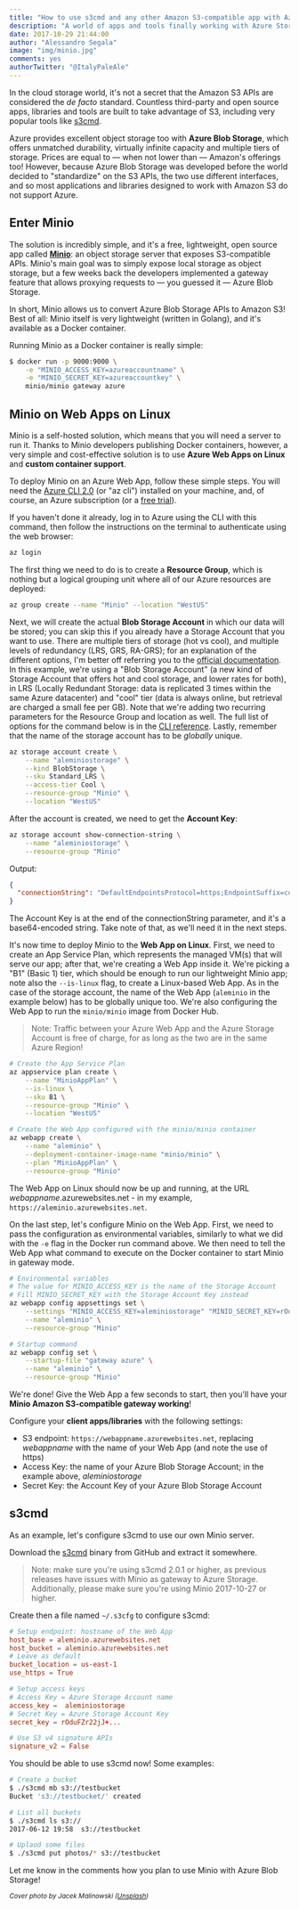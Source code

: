```yaml
---
title: "How to use s3cmd and any other Amazon S3-compatible app with Azure Blob Storage"
description: "A world of apps and tools finally working with Azure Storage, in just 5 minutes!"
date: 2017-10-29 21:44:00
author: "Alessandro Segala"
image: "img/minio.jpg"
comments: yes
authorTwitter: "@ItalyPaleAle"
---
```


In the cloud storage world, it's not a secret that the Amazon S3 APIs are considered the *de facto* standard. Countless third-party and open source apps, libraries and tools are built to take advantage of S3, including very popular tools like [s3cmd](https://github.com/s3tools/s3cmd).

Azure provides excellent object storage too with **Azure Blob Storage**, which offers unmatched durability, virtually infinite capacity and multiple tiers of storage. Prices are equal to — when not lower than — Amazon's offerings too! However, because Azure Blob Storage was developed before the world decided to "standardize" on the S3 APIs, the two use different interfaces, and so most applications and libraries designed to work with Amazon S3 do not support Azure.

## Enter Minio

The solution is incredibly simple, and it's a free, lightweight, open source app called **[Minio](https://minio.io/)**: an object storage server that exposes S3-compatible APIs. Minio's main goal was to simply expose local storage as object storage, but a few weeks back the developers implemented a gateway feature that allows proxying requests to — you guessed it — Azure Blob Storage.

In short, Minio allows us to convert Azure Blob Storage APIs to Amazon S3! Best of all: Minio itself is very lightweight (written in Golang), and it's available as a Docker container.

Running Minio as a Docker container is really simple:

````bash
$ docker run -p 9000:9000 \
    -e "MINIO_ACCESS_KEY=azureaccountname" \
    -e "MINIO_SECRET_KEY=azureaccountkey" \
    minio/minio gateway azure
````

## Minio on Web Apps on Linux

Minio is a self-hosted solution, which means that you will need a server to run it. Thanks to Minio developers publishing Docker containers, however, a very simple and cost-effective solution is to use **Azure Web Apps on Linux** and **custom container support**.

To deploy Minio on an Azure Web App, follow these simple steps. You will need the [Azure CLI 2.0](https://docs.microsoft.com/en-us/cli/azure/install-azure-cli) (or "az cli") installed on your machine, and, of course, an Azure subscription (or a [free trial](http://azure.com/free)).

If you haven't done it already, log in to Azure using the CLI with this command, then follow the instructions on the terminal to authenticate using the web browser:

````bash
az login
````

The first thing we need to do is to create a **Resource Group**, which is nothing but a logical grouping unit where all of our Azure resources are deployed:

````bash
az group create --name "Minio" --location "WestUS"
````

Next, we will create the actual **Blob Storage Account** in which our data will be stored; you can skip this if you already have a Storage Account that you want to use. There are multiple tiers of storage (hot vs cool), and multiple levels of redundancy (LRS, GRS, RA-GRS); for an explanation of the different options, I'm better off referring you to the [official documentation](https://docs.microsoft.com/en-us/azure/storage/storage-blob-storage-tiers). In this example, we're using a "Blob Storage Account" (a new kind of Storage Account that offers hot and cool storage, and lower rates for both), in LRS (Locally Redundant Storage: data is replicated 3 times within the same Azure datacenter) and "cool" tier (data is always online, but retrieval are charged a small fee per GB). Note that we're adding two recurring parameters for the Resource Group and location as well. The full list of options for the command below is in the [CLI reference](https://docs.microsoft.com/en-us/cli/azure/storage/account#create). Lastly, remember that the name of the storage account has to be *globally* unique.

````bash
az storage account create \
    --name "aleminiostorage" \
    --kind BlobStorage \
    --sku Standard_LRS \
    --access-tier Cool \
    --resource-group "Minio" \
    --location "WestUS"
````

After the account is created, we need to get the **Account Key**:

````bash
az storage account show-connection-string \
    --name "aleminiostorage" \
    --resource-group "Minio"
````

Output:

````json
{
  "connectionString": "DefaultEndpointsProtocol=https;EndpointSuffix=core.windows.net;AccountName=aleminiostorage;AccountKey=rOduFZr22jJ+..."
}
````

The Account Key is at the end of the connectionString parameter, and it's a base64-encoded string. Take note of that, as we'll need it in the next steps.

It's now time to deploy Minio to the **Web App on Linux**. First, we need to create an App Service Plan, which represents the managed VM(s) that will serve our app; after that, we're creating a Web App inside it. We're picking a "B1" (Basic 1) tier, which should be enough to run our lightweight Minio app; note also the `--is-linux` flag, to create a Linux-based Web App. As in the case of the storage account, the name of the Web App (`aleminio` in the example below) has to be globally unique too. We're also configuring the Web App to run the `minio/minio` image from Docker Hub.

> Note: Traffic between your Azure Web App and the Azure Storage Account is free of charge, for as long as the two are in the same Azure Region!

````bash
# Create the App Service Plan
az appservice plan create \
    --name "MinioAppPlan" \
    --is-linux \
    --sku B1 \
    --resource-group "Minio" \
    --location "WestUS"

# Create the Web App configured with the minio/minio container
az webapp create \
    --name "aleminio" \
    --deployment-container-image-name "minio/minio" \
    --plan "MinioAppPlan" \
    --resource-group "Minio"
````

The Web App on Linux should now be up and running, at the URL *webappname*.azurewebsites.net - in my example, `https://aleminio.azurewebsites.net`.

On the last step, let's configure Minio on the Web App. First, we need to pass the configuration as environmental variables, similarly to what we did with the `-e` flag in the Docker run command above. We then need to tell the Web App what command to execute on the Docker container to start Minio in gateway mode.

````bash
# Environmental variables
# The value for MINIO_ACCESS_KEY is the name of the Storage Account
# Fill MINIO_SECRET_KEY with the Storage Account Key instead
az webapp config appsettings set \
    --settings "MINIO_ACCESS_KEY=aleminiostorage" "MINIO_SECRET_KEY=rOduFZr22jJ+..." "PORT=9000" \
    --name "aleminio" \
    --resource-group "Minio"

# Startup command
az webapp config set \
    --startup-file "gateway azure" \
    --name "aleminio" \
    --resource-group "Minio"
````

We're done! Give the Web App a few seconds to start, then you'll have your **Minio Amazon S3-compatible gateway working**!

Configure your **client apps/libraries** with the following settings:

- S3 endpoint: `https://webappname.azurewebsites.net`, replacing *webappname* with the name of your Web App (and note the use of https)
- Access Key: the name of your Azure Blob Storage Account; in the example above, *aleminiostorage*
- Secret Key: the Account Key of your Azure Blob Storage Account

## s3cmd

As an example, let's configure s3cmd to use our own Minio server.

Download the [s3cmd](https://github.com/s3tools/s3cmd/releases) binary from GitHub and extract it somewhere.

> Note: make sure you're using s3cmd 2.0.1 or higher, as previous releases have issues with Minio as gateway to Azure Storage. Additionally, please make sure you're using Minio 2017-10-27 or higher.

Create then a file named `~/.s3cfg` to configure s3cmd:

````conf
# Setup endpoint: hostname of the Web App
host_base = aleminio.azurewebsites.net
host_bucket = aleminio.azurewebsites.net
# Leave as default
bucket_location = us-east-1
use_https = True

# Setup access keys
# Access Key = Azure Storage Account name
access_key =  aleminiostorage
# Secret Key = Azure Storage Account Key
secret_key = rOduFZr22jJ+...

# Use S3 v4 signature APIs
signature_v2 = False
````

You should be able to use s3cmd now! Some examples:

````bash
# Create a bucket
$ ./s3cmd mb s3://testbucket
Bucket 's3://testbucket/' created

# List all buckets
$ ./s3cmd ls s3://
2017-06-12 19:58  s3://testbucket

# Uplaod some files
$ ./s3cmd put photos/* s3://testbucket
````

Let me know in the comments how you plan to use Minio with Azure Blob Storage!

<small>*Cover photo by Jacek Malinowski ([Unsplash](https://unsplash.com/@jaxek))*</small>